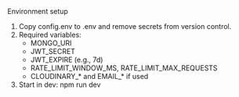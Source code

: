 Environment setup
1) Copy config.env to .env and remove secrets from version control.
2) Required variables:
   - MONGO_URI
   - JWT_SECRET
   - JWT_EXPIRE (e.g., 7d)
   - RATE_LIMIT_WINDOW_MS, RATE_LIMIT_MAX_REQUESTS
   - CLOUDINARY_* and EMAIL_* if used
3) Start in dev: npm run dev


